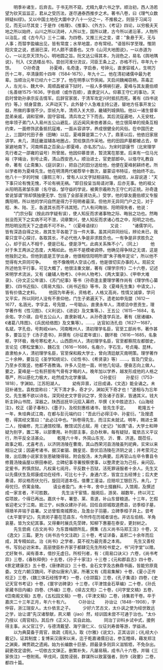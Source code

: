 <!-- { "loadSidebar": true } -->
　　明季补诸生，后弃去。于书无所不窥。尤精九章六书之学。顺治初，西人汤若望为钦天监监正，君从之受历法，遂尽通泰西推步之术。著书八卷，曰《理气众数辨疑纠缪》。又以中国土地在大圜中才八十一分之一，不推极之，则狃于习闻习见，而无以尽其变；于是作《格理》、《推事》、《外方》、《考证》四论，以穷极夫天地之所以始终，山川之所以流峙，人所以生，国所以建，古今所以递沿革，人物所以治乱，成《古今凡》三十二编，为四卷。又推三光之变，谓："象悬于天，无与人事；而彗孛盈编出见，皆有常度；水旱地震，亦有常经。"语皆科学至理。惟阴阳灾变之说，惑溺已深，时人颇不谓善也。又作《山河大地图说》，一以赤道为心，一以北京天顶为心，明地圆之旨。阮文达公得其本，为润色之，易名《舆地隅说》，刊入《文选楼丛书》。尝创河淮分流议，河臣王条上之，亦格不行。卒年九十馀。
　　○孙奇逢
　　孙夏峰，名奇逢，字启泰，号钟元，直隶容城人，生明万历十二年，卒清康熙十四年（1584-1675），年九十二。他在清初诸儒中最为老辈。当顺治元年已经六十二岁了。他在明季以节侠闻。天启间魏阉窃柄，茶毒正人，左光斗、魏大中、周顺昌被诬下狱时，一般人多惧祸引避，夏峰与其友鹿伯顺（名善继1575-1636，字伯顺（或作百顺），直隶定兴人。仰慕王守仁的事功，天启时曾助孙承宗反击情军。后辞官家居，于清军攻定兴时抵抗而死。著有《四书说约》等。）倾身营救，义声动天下。此外替个人急难主持公道，替地方任事开发公益，所做的事很不少。崇祯九年，清师入关大掠，畿辅列城俱陷。他以一诸生督率昆弟亲戚，调和官绅，固守容城。清兵攻之下下而去。其后流寇遍地，人无安枕，他率领子弟门人入易州五公山避乱，远近闻风来依者甚众。他立很简单的规条互相约束，一面修饰武备抵抗寇难，一面从容讲学，养成很健全的风俗。在中国历史上，三国时代田子泰（田畴）以后，夏峰算是第二个人了。鼎革以后，他依旧家居讲学。未几，清廷畿滋辅各地圈占，赏给旗员作采地。他的田园庐墓都被占去，举家避地南下。河南辉县之百泉山-即夏峰，亦名苏门山，为宋时邵康节（北宋理学先行者之一邵雍的谥号）所曾居。他因仰慕昔贤，暂流寓在那里。后来有一位马光裕（字绳诒，别号止斋，清山西安邑人。顺治进士，官吏部郎中。以恪守礼教自命，著有《止斋集》、《庭训录》），把自己的田分送给他，他便在夏峰躬耕终老。所以学者称为夏峰先生。他在明清两代被荐举十数次，屡蒙诏书特征，他始终不出。他八十一岁的时候（康熙三年），曾有人以文字狱相诬陷。他闻信，从容说道："天下事只论有愧无愧，不论有祸无祸。"即日投呈当局请对簿，后亦无事。他的祖父从阳明高弟邹东廓（名守益，邹守益的学说，被黄宗羲称为王守仁的正统。孙奇逢曾说邹谓"除却慎独便无学、包括了全部圣贤功夫。）受学，他的挚友鹿伯顺又专服膺阳明，所以他的学问自然是得力于阳明者最深。但他并无异同门户之见，对于程、朱、陆、王，各道其长而不讳其短。门人有问晦翁、阳明得失者，他说：
　　"门宗分裂（按此四字疑有误），使人知反而求诸事物之际、晦翁之功也。然晦翁没而天下之实病不可不泄，词章繁兴，使人知反而求诸心性之中，阳明之功也。然阳明没而天下之虚病不可不补。"（《夏峰语绿》）
　　又说：
　　"诸儒学问，皆有深造自得之处，故其生平各能了当一件大事。虽其间异同纷坛，辨论未已，我辈只宜平心探讨，各取其长，不必代他人争是非求胜负也。一有争是非求胜负之心，却于前人不相千，便是已私，便是浮气，此病关系殊不小"。（同上）
　　他对于朱王两派之态度，大略如此。他并不是模棱调停。他确见得争辩之无谓，这是他独到之处。但他到底是王学出身，他很相信阳明所谓"朱子晚年定论"，所以他不觉得有大异同可争。
　　他不像晚明人空谈心性，他是很切实办事的人。观前文所述他生平行事，可见大概了，他很注重文献，著有《理学宗传》二十六卷，记述宋明学术流派，又有《畿辅人物考》、《中州人物考》、《两大案录》、《甲申大难录》、《孙文正公年谱》、《苏门纪事》等书（孙奇逢主要理学著作尚有《理学传心纂要》、《四书近指》、《周易大指》、《尚书近指》等书，及《夏峰先生集》中请文。），皆有价值之史料。
　　他因为年寿长，资格老，人格又高尚，性情又诚挚，学问又平实，所以同时人没有不景仰他，门生子弟遍天下。遗老如申凫盟（1612一1677，名涵光，字孚孟，号凫盟，一号聪山，直隶永年人，清顺洽中恩贡生，理学著作有《性习图》、《义利说》、《进说》及文集等。）、王五公（1615一1684，名余佑，字介祺，自号五公山人，直隶新城人，从孙奇逢学兵法，著有《居诸编》、《诸葛八阵图》、《兵民经络图》及文集等）。......，达官如汤孔伯（1627一1687，名斌，字孔伯，号荆岘xian，河南睢州人，清初理学名臣，官至工部尚书，著作甚多，要旨见于《汤子遗书》，并撰有《孙征君年谱》）、魏环极（1616一1685，名象枢，字环极，晚号寒松老人，山西蔚州人，清初理学名臣，官至都察院左都御史，言论见《寒松堂集》）、魏石生（1616一1686，名裔介，字石生，号贞庵、昆林，直隶柏乡人，清初理学名臣，官至保和殿大学士，曾向清廷献灭南明策。理学著作二十余种，要旨见《圣学知统论》、《论性书》、《希贤录》等）......，皆及门受业。乃至乡农贩竖，他都不吝教诲。许多人见他一面，听他几旬话，便奋志向上做人。要之，夏峰是一位有肝胆有气骨有才略的人。晚年加以学养，越发形成他的人格之尊严，所以感化力极大，屹然成为北学重镇。
　　○孙星衍
　　孙星衍（1753-1818），字渊如，江苏阳湖人。
　　幼有异禀，过目成诵，《文选》能全诵之。未冠补诸生。袁枚尝称曰："天下清才多，奇才少，渊如天下奇才也！"遂相与为忘年交。先生雅不欲以诗名，深究经史文字音训之学，旁及诸子百家，皆通其义。钱大昕主钟山书院，深器之。陕西巡抚毕沅招入幕府，毕撰《关中胜迹志》、《山海经注》，校正《晏子春秋》、《墨子》，及校刻惠栋诸书，皆先生手定。
　　乾隆五十一年，朱珪典试江南，在都与彭元端约曰："吾此行必得汪中、孙星衍。"及搜遗卷，得其经文策曰："此必汪中也。"拆卷得先生，而汪实未就试。明年，赐进士第二人，授编修，充三通馆校理。散馆试厉忐赋，用《史记》"如畏"语，大学士和珅疑为别字，置二等，以部曹用。补刑部主事，总办秋审。每有疑狱，辄依古义平议行，所平反全活甚众。
　　乾隆六十年，外简山东兖、沂、曹、济道。既莅任，政事之暇，尤喜考古，以济阴汤陵在曹南，其山西荣河县汤陵虽列祀典，实宋以来相沿之误；因遍考诸书，据汉崔骃、魏皇览、晋伏滔汤陵在济阴之说；并考荥河之陵，出后魏小说家言张恩破陵得铭，附会股汤，未为典要。后再官山左卒令曹县令修葺汤陵庙屋以祭田奉祀，立碑纪事寻署按察使事，以整肃吏治为己任，亲问囚，定爰书，矜慎庶狱。凡权臬七阅月，平反数十百狱，活死罪诬服者十余人。先生又以先儒伏生及郑康成功在经传，可比七十子，身通六艺，皆宜立五经博士；后大吏奏请，郑议格而伏允行。旋回河道本任。值曹工漫溢，应赔坝工银巨万。未几，丁母忧归，侨寓金陵。
　　请业者盈门。未十年，舍中土掇巍科，入馆阁，及撰述成一家言者，不可胜数。
　　先生淡干宦情，服阕后，游吴、越数年，终以河工偿项故，个得已再出。嘉庆十年，署登、莱、青道，补山东督粮道。十三年，乞假省迎老父于江南。抵江宁，纠族众建孙子祠，回任自郯城取道费县，访季桓子墓，得羵羊井铭于县署。又访曾晳南城葬处，及澹台子羽墓，立碑季桓子井上。尝考《太平寰宇记》，先贤闵子墓在范县东，今所传在历城者误也。并访左伯桃、羊角哀墓，皆为文纪其事。又得秦时展氏先茔碑，知柳下惠墓在泰安，更封树之。
　　先生尝病《古文尚书》为东晋梅赜所乱，撰集《古义尚书马郑王注》十卷，又《逸文》三篇。更为《尚书古今文注疏》三十卷，考证详备，盖积二十余年而后成，其专精如此。治《尚书》之学者，莫不视为最完善之本焉。
　　先生又善校书，写刻必访宋本。高丽使臣朴齐家于都肆见先生所校书爱之，书"问字堂"以赠。尤好聚书，闻有善本，借抄无虚日。所校刊者，有：《周易口诀义》六卷，《尚书考异》三卷，《春秋释例》十五卷，《孙子十家注》十三卷；《元和郡县志》四十卷，《景定建康志》五十卷，《唐律疏议》三十卷。金石文字及古彝鼎书画，皆能穷原竟委。文在六朝汉魏间，不欲似唐宋八家。所著又有《周易集解》十卷，《夏小正传校正》三卷，《魏三体石经残字考》一卷，《仓颉篇》三卷，《孔子集语》四卷，《史记天官书考证》十卷，《寰宇访碑录》十三卷，《平津馆金石草编》二十卷，《孙氏家藏书目内编》四卷、《外编》三卷，《续古文苑》二十卷，《问字堂文槁》五卷，《岱南阁文稿》五卷，《五松园文稿》一卷，《平津文稿》二卷，诗集若干卷。卒于嘉庆二十三年正月，年六十有六。
　　○孙诒让
　　孙诒让（1848--1908），字仲容，浙江瑞安人。太仆依言之子。
　　少好六艺古文，太仆讽之使为经世致远之学，诒让谓"先汉诸黎献，夙义皭（jiao）然，经训固未尝不可通于治也。"太仆乃授以《周官经》。其后作《正义》，实自此始。
　　同治丁卯科乡试中式，援例得主事。从父官江宁，与德清戴望、海宁唐仁义、仪征刘寿兽等游，学益进。
　　以为典莫备于周官，故疏《周礼》。取《尔雅》《说文》，正其诂训；《礼经大小戴记》，证其制度；复博采汉唐宋以来，迄于乾嘉诸儒旧诂，参互稽绎，藉发郑注之渊奥，裨贾疏之遗阙。始为长编数十巨册，顾最录多则异义滋牴牾，不免杂出。嗣更改定谊例，一切依古文弹正。删繁补失，凡屡易稿，成书八十六卷。并辑《三家佚注》一卷附焉。甲戌间，国势浸弱，群谋所以致富强者，则作《政要》二卷，都四十篇。

